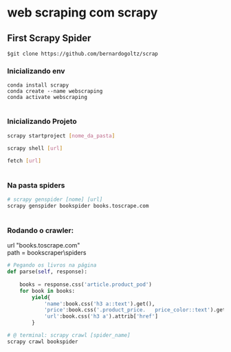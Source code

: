 # web scraping com scrapy

## First Scrapy Spider
    $git clone https://github.com/bernardogoltz/scrap

### Inicializando env
```
conda install scrapy
conda create --name webscraping
conda activate webscraping       
```

#
### Inicializando Projeto
```bash
scrapy startproject [nome_da_pasta]
```
```bash
scrapy shell [url]
```
```bash
fetch [url]
```
#
### Na pasta spiders
``` bash
# scrapy genspider [nome] [url]
scrapy genspider bookspider books.toscrape.com
```

#
### Rodando o crawler:
url "books.toscrape.com" <br> path = bookscraper\spiders

```python
# Pegando os livros na página 
def parse(self, response):
    
    books = response.css('article.product_pod')
    for book in books: 
        yield{
            'name':book.css('h3 a::text').get(),
            'price':book.css('.product_price.   price_color::text').get(),
            'url':book.css('h3 a').attrib['href']
        }
```

```bash
# @ terminal: scrapy crawl [spider_name]
scrapy crawl bookspider
```



    